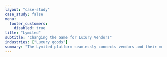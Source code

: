 ```yaml
---
layout: "case-study"
case_study: false
menu:
  footer_customers:
    disabled: true
title: "Lymited"
subtitle: "Changing the Game for Luxury Vendors"
industries: ["Luxury goods"]
summary: "The Lymited platform seamlessly connects vendors and their most sought-after pieces with a targeted global audience of discerning buyers."
---
```

